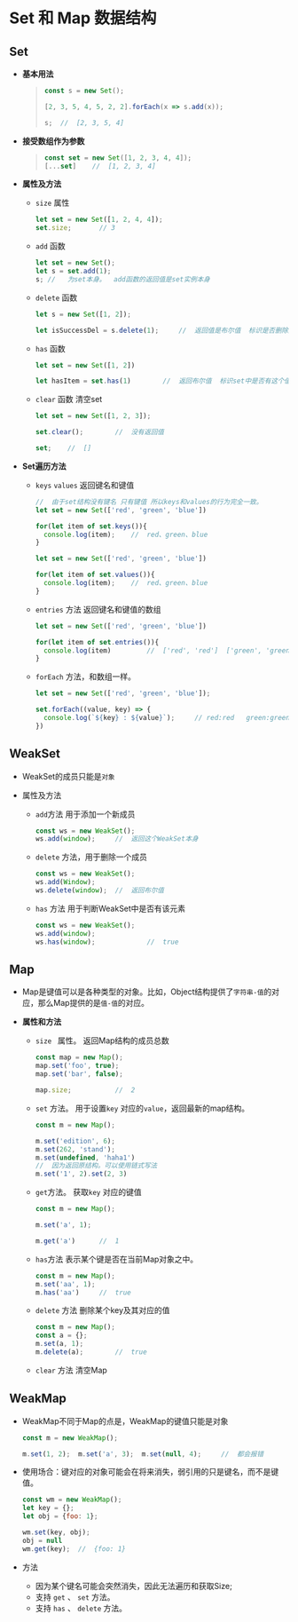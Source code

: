 # Set 和 Map 数据结构



## Set

+ **基本用法**

  > ```javascript
  > const s = new Set();
  > 
  > [2, 3, 5, 4, 5, 2, 2].forEach(x => s.add(x));
  > 
  > s;	//	[2, 3, 5, 4]
  > ```

+ **接受数组作为参数**

  > ```javascript
  > const set = new Set([1, 2, 3, 4, 4]);
  > [...set]	//	[1, 2, 3, 4]
  > ```

+ **属性及方法**

  + `size`  属性

    ```javascript
    let set = new Set([1, 2, 4, 4]);
    set.size;		// 3
    ```

  + `add`  函数

    ```javascript
    let set = new Set();
    let s = set.add(1);
    s; //	为set本身。  add函数的返回值是set实例本身
    ```

  + `delete`  函数

    ```javascript
    let s = new Set([1, 2]);
    
    let isSuccessDel = s.delete(1);		//	返回值是布尔值  标识是否删除成功
    ```

  + `has`  函数

    ```javascript
    let set = new Set([1, 2])
    
    let hasItem = set.has(1)		//	返回布尔值  标识set中是否有这个值
    ```

  + `clear`  函数   清空set

    ```javascript
    let set = new Set([1, 2, 3]);
    
    set.clear();		//	没有返回值
    
    set;	//	[]  
    ```

+ **Set遍历方法**

  + `keys`   `values`   返回键名和键值

    ```javascript
    //	由于set结构没有键名 只有键值 所以keys和values的行为完全一致。
    let set = new Set(['red', 'green', 'blue'])
    
    for(let item of set.keys()){
      console.log(item);	//	red、green、blue
    }
    
    let set = new Set(['red', 'green', 'blue'])
    
    for(let item of set.values()){
      console.log(item);	//	red、green、blue
    }
    
    ```
  
  + `entries` 方法  返回键名和键值的数组
  
    ```javascript
    let set = new Set(['red', 'green', 'blue'])
    
    for(let item of set.entries()){
      console.log(item) 		//	['red', 'red']  ['green', 'green']
    }
    ```
  
  + `forEach` 方法，和数组一样。
  
    ```javascript
    let set = new Set(['red', 'green', 'blue']);
    
    set.forEach((value, key) => {
      console.log(`${key} : ${value}`);		// red:red   green:green   blue:blue
    })
    ```



##	WeakSet

+ WeakSet的成员只能是`对象`

+ 属性及方法

  + `add`方法   用于添加一个新成员

    ```javascript
    const ws = new WeakSet();
    ws.add(window);		//	返回这个WeakSet本身
    ```

  + `delete` 方法，用于删除一个成员

    ```javascript
    const ws = new WeakSet();
    ws.add(Window);
    ws.delete(window);	//	返回布尔值
    ```

  + `has`  方法  用于判断WeakSet中是否有该元素

    ```javascript
    const ws = new WeakSet();
    ws.add(window);
    ws.has(window);				//	true
    ```



## Map

+ Map是键值可以是各种类型的对象。比如，Object结构提供了`字符串-值`的对应，那么Map提供的是`值-值`的对应。

+ **属性和方法**

  + `size `  属性。    返回Map结构的成员总数

    ```javascript
    const map = new Map();
    map.set('foo', true);
    map.set('bar', false);
    
    map.size;			//	2
    ```

  + `set` 方法。    用于设置`key` 对应的`value`，返回最新的map结构。

    ```javascript
    const m = new Map();
    
    m.set('edition', 6);
    m.set(262, 'stand');
    m.set(undefined, 'haha1')
    //	因为返回原结构。可以使用链式写法
    m.set('1', 2).set(2, 3)
    ```

  + `get`方法。 获取`key` 对应的键值

    ```javascript
    const m = new Map();
    
    m.set('a', 1);
    
    m.get('a')		//	1
    ```

  + `has`方法    表示某个键是否在当前Map对象之中。

    ```javascript
    const m = new Map();
    m.set('aa', 1);
    m.has('aa')		//	true
    ```

  + `delete` 方法    删除某个key及其对应的值

    ```javascript
    const m = new Map();
    const a = {};
    m.set(a, 1);
    m.delete(a);		//	true
    ```

  + `clear`  方法   清空Map



## WeakMap

+ WeakMap不同于Map的点是，WeakMap的键值只能是对象

  ```javascript
  const m = new WeakMap();
  
  m.set(1, 2);  m.set('a', 3);	m.set(null, 4);		//	都会报错
  ```

+ 使用场合：键对应的对象可能会在将来消失，弱引用的只是键名，而不是键值。

  ```javascript
  const wm = new WeakMap();
  let key = {};
  let obj = {foo: 1};
  
  wm.set(key, obj);
  obj = null
  wm.get(key);	//	{foo: 1}
  ```

+ 方法

  + 因为某个键名可能会突然消失，因此无法遍历和获取Size;
  + 支持  `get` 、 `set`  方法。
  + 支持  `has` 、 `delete`  方法。



